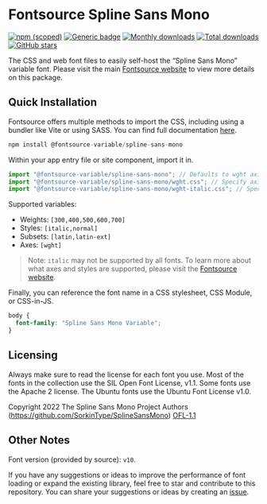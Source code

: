 # Fontsource Spline Sans Mono

[![npm (scoped)](https://img.shields.io/npm/v/@fontsource-variable/spline-sans-mono?color=brightgreen)](https://www.npmjs.com/package/@fontsource-variable/spline-sans-mono) [![Generic badge](https://img.shields.io/badge/fontsource-passing-brightgreen)](https://github.com/fontsource/fontsource) [![Monthly downloads](https://badgen.net/npm/dm/@fontsource-variable/spline-sans-mono)](https://github.com/fontsource/fontsource) [![Total downloads](https://badgen.net/npm/dt/@fontsource-variable/spline-sans-mono)](https://github.com/fontsource/fontsource) [![GitHub stars](https://img.shields.io/github/stars/fontsource/fontsource.svg?style=social&label=Star)](https://github.com/fontsource/fontsource/stargazers)

The CSS and web font files to easily self-host the “Spline Sans Mono” variable font. Please visit the main [Fontsource website](https://fontsource.org/fonts/spline-sans-mono) to view more details on this package.

## Quick Installation

Fontsource offers multiple methods to import the CSS, including using a bundler like Vite or using SASS. You can find full documentation [here](https://fontsource.org/docs/getting-started/introduction).

```javascript
npm install @fontsource-variable/spline-sans-mono
```

Within your app entry file or site component, import it in.

```javascript
import "@fontsource-variable/spline-sans-mono"; // Defaults to wght axis
import "@fontsource-variable/spline-sans-mono/wght.css"; // Specify axis
import "@fontsource-variable/spline-sans-mono/wght-italic.css"; // Specify axis and style
```

Supported variables:
- Weights: `[300,400,500,600,700]`
- Styles: `[italic,normal]`
- Subsets: `[latin,latin-ext]`
- Axes: `[wght]`

> Note: `italic` may not be supported by all fonts. To learn more about what axes and styles are supported, please visit the [Fontsource website](https://fontsource.org/fonts/spline-sans-mono).

Finally, you can reference the font name in a CSS stylesheet, CSS Module, or CSS-in-JS.

```css
body {
  font-family: "Spline Sans Mono Variable";
}
```

## Licensing
Always make sure to read the license for each font you use. Most of the fonts in the collection use the SIL Open Font License, v1.1. Some fonts use the Apache 2 license. The Ubuntu fonts use the Ubuntu Font License v1.0.

Copyright 2022 The Spline Sans Mono Project Authors (https://github.com/SorkinType/SplineSansMono)
[OFL-1.1](https://openfontlicense.org)

## Other Notes
Font version (provided by source): `v10`.

If you have any suggestions or ideas to improve the performance of font loading or expand the existing library, feel free to star and contribute to this repository. You can share your suggestions or ideas by creating an [issue](https://github.com/fontsource/fontsource/issues).